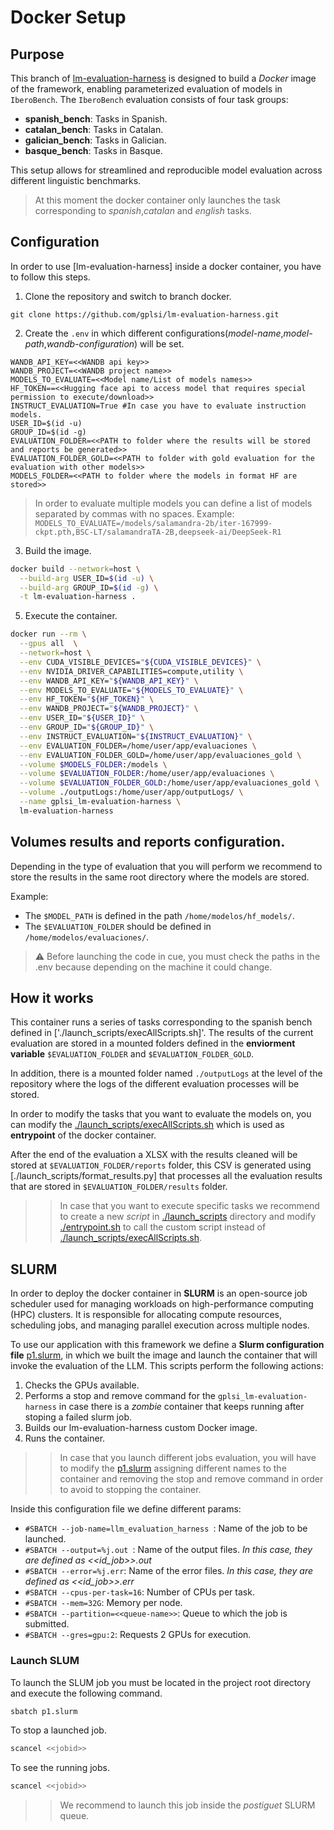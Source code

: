 
# Docker Setup

## Purpose  
This branch of [lm-evaluation-harness]() is designed to build a *Docker* image of the framework, enabling parameterized evaluation of models in `IberoBench`. The `IberoBench` evaluation consists of four task groups:

- **spanish_bench**: Tasks in Spanish.  
- **catalan_bench**: Tasks in Catalan.  
- **galician_bench**: Tasks in Galician.  
- **basque_bench**: Tasks in Basque.  

This setup allows for streamlined and reproducible model evaluation across different linguistic benchmarks.

> At this moment the docker container only launches the task corresponding to *spanish*,*catalan* and *english* tasks.

## Configuration

In order to use [lm-evaluation-harness] inside a docker container, you have to follow this steps.

1. Clone the repository and switch to branch docker.

```
git clone https://github.com/gplsi/lm-evaluation-harness.git
```

2. Create the `.env` in which different configurations(*model-name*,*model-path*,*wandb-configuration*) will be set.
```.env
WANDB_API_KEY=<<WANDB api key>>
WANDB_PROJECT=<<WANDB project name>>
MODELS_TO_EVALUATE=<<Model name/List of models names>>
HF_TOKEN==<<Hugging face api to access model that requires special permission to execute/download>>
INSTRUCT_EVALUATION=True #In case you have to evaluate instruction models.
USER_ID=$(id -u)
GROUP_ID=$(id -g)
EVALUATION_FOLDER=<<PATH to folder where the results will be stored and reports be generated>>
EVALUATION_FOLDER_GOLD=<<PATH to folder with gold evaluation for the evaluation with other models>>
MODELS_FOLDER=<<PATH to folder where the models in format HF are stored>>

```
> In order to evaluate multiple models you can define a list of models separated by commas with no spaces.
Example: `MODELS_TO_EVALUATE=/models/salamandra-2b/iter-167999-ckpt.pth,BSC-LT/salamandraTA-2B,deepseek-ai/DeepSeek-R1`

3. Build the image.

  ```bash
  docker build --network=host \
    --build-arg USER_ID=$(id -u) \
    --build-arg GROUP_ID=$(id -g) \
    -t lm-evaluation-harness .
  ```

5. Execute the container.
```bash
docker run --rm \
  --gpus all  \
  --network=host \
  --env CUDA_VISIBLE_DEVICES="${CUDA_VISIBLE_DEVICES}" \
  --env NVIDIA_DRIVER_CAPABILITIES=compute,utility \
  --env WANDB_API_KEY="${WANDB_API_KEY}" \
  --env MODELS_TO_EVALUATE="${MODELS_TO_EVALUATE}" \
  --env HF_TOKEN="${HF_TOKEN}" \
  --env WANDB_PROJECT="${WANDB_PROJECT}" \
  --env USER_ID="${USER_ID}" \
  --env GROUP_ID="${GROUP_ID}" \
  --env INSTRUCT_EVALUATION="${INSTRUCT_EVALUATION}" \
  --env EVALUATION_FOLDER=/home/user/app/evaluaciones \
  --env EVALUATION_FOLDER_GOLD=/home/user/app/evaluaciones_gold \
  --volume $MODELS_FOLDER:/models \
  --volume $EVALUATION_FOLDER:/home/user/app/evaluaciones \
  --volume $EVALUATION_FOLDER_GOLD:/home/user/app/evaluaciones_gold \
  --volume ./outputLogs:/home/user/app/outputLogs/ \
  --name gplsi_lm-evaluation-harness \
  lm-evaluation-harness
```




## Volumes results and reports configuration.

Depending in the type of evaluation that you will perform we recommend to store the results in the same root directory where the models are stored.

Example:
* The `$MODEL_PATH` is defined in the path `/home/modelos/hf_models/`.
* The `$EVALUATION_FOLDER` should be defined in `/home/modelos/evaluaciones/`.

> ⚠️ Before launching the code in cue, you must check the paths in the .env because depending on the machine it could change.


## How it works
This container runs a series of tasks corresponding to the spanish bench defined in ['./launch_scripts/execAllScripts.sh]'. The results of the current evaluation are stored in a mounted folders defined in the **enviorment variable** `$EVALUATION_FOLDER` and `$EVALUATION_FOLDER_GOLD`.

In addition, there is a mounted folder named `./outputLogs` at the level of the repository where the logs of the different evaluation processes will be stored.

In order to modify the tasks that you want to evaluate the models on, you can modify the [./launch_scripts/execAllScripts.sh](./launch_scripts/execAllScripts.sh) which is used as **entrypoint** of the docker container.

After the end of the evaluation a XLSX with the results cleaned will be stored at `$EVALUATION_FOLDER/reports` folder, this CSV is generated using [./launch_scripts/format_results.py] that processes all the evaluation results that are stored in  `$EVALUATION_FOLDER/results` folder.

>> In case that you want to execute specific tasks we recommend to create a new *script* in [./launch_scripts](./launch_scripts/) directory and modify [./entrypoint.sh](./entrypoint.sh) to call the custom script instead of [./launch_scripts/execAllScripts.sh](./launch_scripts/execAllScripts.sh).

## SLURM
In order to deploy the docker container in **SLURM**  is an open-source job scheduler used for managing workloads on high-performance computing (HPC) clusters. It is responsible for allocating compute resources, scheduling jobs, and managing parallel execution across multiple nodes.

To use our application with this framework we define a **Slurm configuration file** [p1.slurm](./p1.slurm), in which we built
the image and launch the container that will invoke the evaluation of the LLM. This scripts perform the following actions:


1. Checks the GPUs available.
2. Performs a stop and remove command for the `gplsi_lm-evaluation-harness` in case there is a *zombie* container that keeps running after stoping a failed slurm job.
3. Builds our lm-evaluation-harness custom Docker image.
4. Runs the container.

>> In case that you launch different jobs evaluation, you will have to modify the [p1.slurm](./p1.slurm) assigning different names to the container and removing the stop and remove command in order to avoid to stopping the container.

Inside this configuration file we define different params:
- `#SBATCH --job-name=llm_evaluation_harness `: Name of the job to be launched.  
- `#SBATCH --output=%j.out `: Name of the output files. *In this case, they are defined as <<id_job>>.out*  
- `#SBATCH --error=%j.err`: Name of the error files. *In this case, they are defined as <<id_job>>.err*  
- `#SBATCH --cpus-per-task=16`: Number of CPUs per task.  
- `#SBATCH --mem=32G`: Memory per node.  
- `#SBATCH --partition=<<queue-name>>`: Queue to which the job is submitted.  
- `#SBATCH --gres=gpu:2`: Requests 2 GPUs for execution.  



### Launch SLUM

To launch the SLUM job you must be located in the project root directory and execute the following command.

```bash
sbatch p1.slurm
```

To stop a launched job.

```bash
scancel <<jobid>>
```

To see the running jobs.
```bash
scancel <<jobid>>
```

>> We recommend to launch this job inside the *postiguet* SLURM queue.


